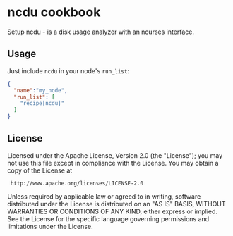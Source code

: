 # ncdu сookbook

Setup ncdu - is a disk usage analyzer with an ncurses interface.

## Usage

Just include `ncdu` in your node's `run_list`:

```json
{
  "name":"my_node",
  "run_list": [
    "recipe[ncdu]"
  ]
}
```

License
-------------------
Licensed under the Apache License, Version 2.0 (the "License"); you may not use
this file except in compliance with the License.  You may obtain a copy of the
License at

     http://www.apache.org/licenses/LICENSE-2.0

Unless required by applicable law or agreed to in writing, software distributed
under the License is distributed on an "AS IS" BASIS, WITHOUT WARRANTIES OR
CONDITIONS OF ANY KIND, either express or implied.  See the License for the
specific language governing permissions and limitations under the License.
